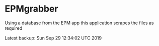 # EPMgrabber
Using a database from the EPM app this application scrapes the files as required


Latest backup: Sun Sep 29 12:34:02 UTC 2019

